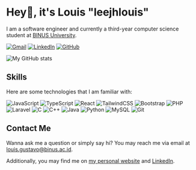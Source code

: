 # Hey👋, it's Louis "leejhlouis"
I am a software engineer and currently a third-year computer science student at [BINUS University](https://binus.ac.id).

[![Gmail](https://img.shields.io/badge/Gmail-D14836?style=flat&logo=gmail&logoColor=white)](mailto:louis.gustavo@binus.ac.id)
[![LinkedIn](https://img.shields.io/badge/linkedin-%230077B5.svg?style=flat&logo=linkedin&logoColor=white)](https://www.linkedin.com/in/louis-gustavo)
[![GitHub](https://img.shields.io/badge/github-%23121011.svg?style=flat&logo=github&logoColor=white)](https://github.com/leejhlouis)

![My GitHub stats](https://github-readme-stats.vercel.app/api?username=leejhlouis&theme=synthwave&show_icons=true)

## Skills
Here are some technologies that I am familiar with:

![JavaScript](https://img.shields.io/badge/javascript-%23323330.svg?style=for-the-badge&logo=javascript&logoColor=%23F7DF1E)
![TypeScript](https://img.shields.io/badge/typescript-%23007ACC.svg?style=for-the-badge&logo=typescript&logoColor=white)
![React](https://img.shields.io/badge/react-%2320232a.svg?style=for-the-badge&logo=react&logoColor=%2361DAFB)
![TailwindCSS](https://img.shields.io/badge/tailwindcss-%2338B2AC.svg?style=for-the-badge&logo=tailwind-css&logoColor=white)
![Bootstrap](https://img.shields.io/badge/bootstrap-%23563D7C.svg?style=for-the-badge&logo=bootstrap&logoColor=white)
![PHP](https://img.shields.io/badge/php-%23777BB4.svg?style=for-the-badge&logo=php&logoColor=white)
![Laravel](https://img.shields.io/badge/laravel-%23FF2D20.svg?style=for-the-badge&logo=laravel&logoColor=white)
![C](https://img.shields.io/badge/c-%2300599C.svg?style=for-the-badge&logo=c&logoColor=white)
![C++](https://img.shields.io/badge/c++-%2300599C.svg?style=for-the-badge&logo=c%2B%2B&logoColor=white)
![Java](https://img.shields.io/badge/java-%23ED8B00.svg?style=for-the-badge&logo=java&logoColor=white)
![Python](https://img.shields.io/badge/python-3670A0?style=for-the-badge&logo=python&logoColor=ffdd54)
![MySQL](https://img.shields.io/badge/mysql-%2300f.svg?style=for-the-badge&logo=mysql&logoColor=white)
![Git](https://img.shields.io/badge/git-%23F05033.svg?style=for-the-badge&logo=git&logoColor=white)

## Contact Me
Wanna ask me a question or simply say hi? You may reach me via email at [louis.gustavo@binus.ac.id](mailto:louis.gustavo@binus.ac.id).

Additionally, you may find me on [my personal website](https://louisite.netlify.app/) and [LinkedIn](https://www.linkedin.com/in/louis-gustavo).
